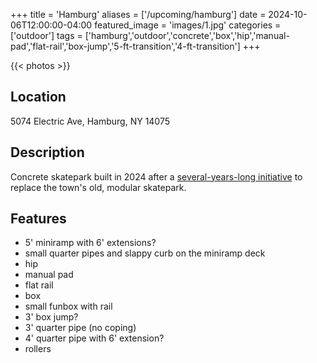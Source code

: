 +++
title = 'Hamburg'
aliases = ['/upcoming/hamburg']
date = 2024-10-06T12:00:00-04:00
featured_image = 'images/1.jpg'
categories = ['outdoor']
tags = ['hamburg','outdoor','concrete','box','hip','manual-pad','flat-rail','box-jump','5-ft-transition','4-ft-transition']
+++

{{< photos >}}

## Location

5074 Electric Ave, Hamburg, NY 14075

## Description

Concrete skatepark built in 2024 after a [several-years-long initiative](https://www.facebook.com/people/Hamburg-Skatepark-Project/100076552125426/) to replace the town's old, modular skatepark.

## Features

- 5' miniramp with 6' extensions?
- small quarter pipes and slappy curb on the miniramp deck
- hip
- manual pad
- flat rail
- box
- small funbox with rail
- 3' box jump?
- 3' quarter pipe (no coping)
- 4' quarter pipe with 6' extension?
- rollers

<!-- I have to check the dimensions -->


